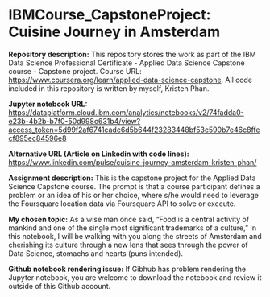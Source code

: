 # IBMCourse_CapstoneProject: Cuisine Journey in Amsterdam
__Repository description:__ This repository stores the work as part of the IBM Data Science Professional Certificate - Applied Data Science Capstone course - Capstone project. Course URL: https://www.coursera.org/learn/applied-data-science-capstone. All code included in this repository is written by myself, Kristen Phan.

__Jupyter notebook URL:__ https://dataplatform.cloud.ibm.com/analytics/notebooks/v2/74fadda0-e23b-4b2b-b7f0-50d998c631b4/view?access_token=5d99f2af6741cadc6d5b644f23283448bf53c590b7e46c8ffecf895ec84596e8

__Alternative URL (Article on Linkedin with code lines):__ https://www.linkedin.com/pulse/cuisine-journey-amsterdam-kristen-phan/

__Assignment description:__ This is the capstone project for the Applied Data Science Capstone course. The prompt is that a course participant defines a problem or an idea of his or her choice, where s/he would need to leverage the Foursquare location data via Foursquare API to solve or execute.

__My chosen topic:__ As a wise man once said, “Food is a central activity of mankind and one of the single most significant trademarks of a culture,” In this notebook, I will be walking with you along the streets of Amsterdam and cherishing its culture through a new lens that sees through the power of Data Science, stomachs and hearts (puns intended).

__Github notebook rendering issue:__ If Gibhub has problem rendering the Jupyter notebook, you are welcome to download the notebook and review it outside of this Github account.
